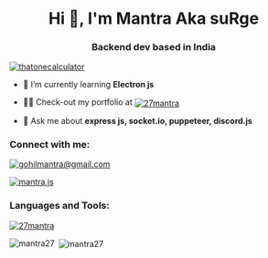 <h1 align="center">Hi 👋, I'm Mantra Aka suRge</h1>
<h3 align="center">Backend dev based in India</h3>


<a href="https://discord.gg/mG94DqX"><p><img align="center" src="https://discord.c99.nl/widget/theme-3/610432757113421834.png" alt="thatonecalculator"/></a>



- 🌱 I’m currently learning **Electron js**

- 👨‍💻 Check-out my portfolio at <a href="https://mantra.codes/" target="blank"><img align="center" src="https://img.shields.io/static/v1?&label=&message=mantra.codes/&color=36393f&" alt="27mantra"/></a>
<p>

- 💬 Ask me about **express js, socket.io, puppeteer, discord.js**


<h3 align="left">Connect with me:</h3>
<p align="left">
  <p>
  <a href="mailto:gohilmantra@gmail.com" target="blank"><img src="https://shields.io/badge/send_me-email-d44a3c?logo=gmail&style=for-the-badge" size=10% alt="gohilmantra@gmail.com"/></a>
  </p>
  
<a href="https://instagram.com/mantra.js" target="blank"><img align="center" src="https://img.shields.io/static/v1?logo=instagram&label=&message=Mantra.js&color=36393f&style=for-the-badge" alt="mantra.js"/></a>
</p>


<h3 align="left">Languages and Tools:</h3>
<p align="left"> 
  <a href="https://mantra.codes/" target="blank"><img align="center" src="https://img.shields.io/badge/npm-CB3837?style=for-the-badge&logo=npm&logoColor=white" alt="27mantra"/></a>
  </a>
  </p>
    
<p><img align="left" src="https://github-readme-stats.vercel.app/api/top-langs?username=mantra27&show_icons=true&locale=en&layout=compact" alt="mantra27" /></p>

<p>&nbsp;<img align="center" src="https://github-readme-stats.vercel.app/api?username=mantra27&show_icons=true&locale=en" alt="mantra27" /></p>
